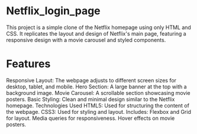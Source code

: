 # Netflix_login_page
This project is a simple clone of the Netflix homepage using only HTML and CSS. It replicates the layout and design of Netflix's main page, featuring a responsive design with a movie carousel and styled components.

# Features
Responsive Layout: The webpage adjusts to different screen sizes for desktop, tablet, and mobile.
Hero Section: A large banner at the top with a background image.
Movie Carousel: A scrollable section showcasing movie posters.
Basic Styling: Clean and minimal design similar to the Netflix homepage.
Technologies Used
HTML5: Used for structuring the content of the webpage.
CSS3: Used for styling and layout. Includes:
Flexbox and Grid for layout.
Media queries for responsiveness.
Hover effects on movie posters.
